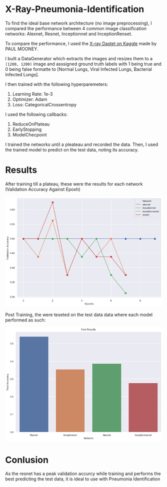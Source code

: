 # X-Ray-Pneumonia-Identification
To find the ideal base network architecture (no image preprocessing), I compared the performance between 4 common image classification networks: Alexnet, Resnet, Inceptionnet and InceptionRenset.

To compare the performance, I used the [X-ray Dastet on Kaggle](https://www.kaggle.com/datasets/paultimothymooney/chest-xray-pneumonia) made by PAUL MOONEY.

I built a DataGenerator which extracts the images and resizes them to a ```(1200, 1200)``` image and asssigned ground truth labels with 1 being true and 0 being false formatte to [Normal Lungs, Viral Infected Lungs, Bacterial Infected Lungs].

I then trained with the following hyperparemeters:
1. Learning Rate: 1e-3
2. Optimizer: Adam
3. Loss: CategoricalCrossentropy

I used the following callbacks:
1. ReduceOnPlateau
2. EarlyStopping
3. ModelChecpoint

I trained the networks until a pleateau and recorded the data. Then, I used the trained model to predict on the test data, noting its accuracy.

# Results
After training till a plateau, these were the results for each network (Validation Accuracy Against Epoxh)
<p align ="center">
  <img src="./statics/comparison.png">
</p>

Post Training, the were teseted on the test data data where each model performed as such:

<p align ="center">
  <img src="./statics/results.png">
</p>

# Conlusion

As the resnet has a peak validation accurcy while training and performs the best predicting the test data, it is ideal to use with Pneumonia Identification
